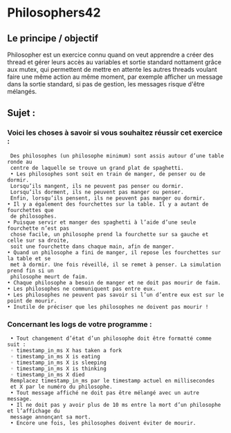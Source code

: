 # Philosophers42

## Le principe / objectif

Philosopher est un exercice connu quand on veut apprendre a créer des thread et gérer leurs accès au variables et sortie standard nottament grâce aux mutex, qui permettent de mettre en attente les autres threads voulant faire une même action au même moment, par exemple afficher un message dans la sortie standard, si pas de gestion, les messages risque d'être mélangés.

## Sujet :
### Voici les choses à savoir si vous souhaitez réussir cet exercice :
```
 Des philosophes (un philosophe minimum) sont assis autour d’une table ronde au
 centre de laquelle se trouve un grand plat de spaghetti.
 • Les philosophes sont soit en train de manger, de penser ou de dormir.
 Lorsqu’ils mangent, ils ne peuvent pas penser ou dormir.
 Lorsqu’ils dorment, ils ne peuvent pas manger ou penser.
 Enfin, lorsqu’ils pensent, ils ne peuvent pas manger ou dormir.
• Il y a également des fourchettes sur la table. Il y a autant de fourchettes que
 de philosophes.
• Puisque servir et manger des spaghetti à l’aide d’une seule fourchette n’est pas
 chose facile, un philosophe prend la fourchette sur sa gauche et celle sur sa droite,
 soit une fourchette dans chaque main, afin de manger.
• Quand un philosophe a fini de manger, il repose les fourchettes sur la table et se
 met à dormir. Une fois réveillé, il se remet à penser. La simulation prend fin si un
 philosophe meurt de faim.
• Chaque philosophe a besoin de manger et ne doit pas mourir de faim.
• Les philosophes ne communiquent pas entre eux.
• Les philosophes ne peuvent pas savoir si l’un d’entre eux est sur le point de mourir.
• Inutile de préciser que les philosophes ne doivent pas mourir !
 ```
### Concernant les logs de votre programme :
```
 • Tout changement d’état d’un philosophe doit être formatté comme suit :
 ◦ timestamp_in_ms X has taken a fork
 ◦ timestamp_in_ms X is eating
 ◦ timestamp_in_ms X is sleeping
 ◦ timestamp_in_ms X is thinking
 ◦ timestamp_in_ms X died
 Remplacez timestamp_in_ms par le timestamp actuel en millisecondes
 et X par le numéro du philosophe.
 • Tout message affiché ne doit pas être mélangé avec un autre message.
 • Il ne doit pas y avoir plus de 10 ms entre la mort d’un philosophe et l’affichage du
 message annonçant sa mort.
 • Encore une fois, les philosophes doivent éviter de mourir.
```